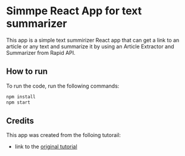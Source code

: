 # Simmpe React App for text summarizer

This app is a simple text summirizer React app that can get a link to an article or any text and summarize it by using an Article Extractor and Summarizer from Rapid API.

## How to run

To run the code, run the following commands:

```bash
npm install
npm start
```

## Credits

This app was created from the folloing tutorail:

- link to the [original tutorial](https://www.youtube.com/watch?v=A6g8xc0MoiY&t=4807s)
